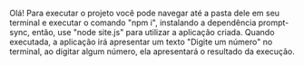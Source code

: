 Olá! Para executar o projeto você pode navegar até a pasta dele em seu terminal e executar o comando "npm i", instalando a dependência prompt-sync, então, use "node site.js" para utilizar a aplicação criada.
Quando executada, a aplicação irá apresentar um texto "Digite um número" no terminal, ao digitar algum número, ela apresentará o resultado da execução.
